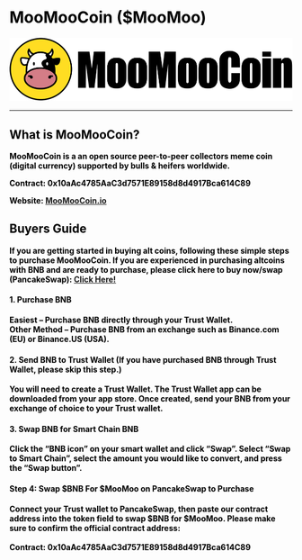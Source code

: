 <!DOCTYPE html>
<html><b>
<font color="black">
  
<!-- Introduction -->
  
<h1>MooMooCoin ($MooMoo)</h1>
  
<!-- Coin Logo 
 <img src="https://raw.githubusercontent.com/MooMooCoin/MooMooCoin/main/Images/MooMooCoin%20Logo.png" 
      alt="MooMooCoin"  data-canonical-src="https://raw.githubusercontent.com/MooMooCoin/MooMooCoin/main/Images/MooMooCoin%20Logo.png" style="max-width: 100%;">
-->
  
   <img src="https://raw.githubusercontent.com/MooMooCoin/MooMooCoin/main/Images/MooMooCoin%20Banner.png" 
    alt="MooMooCoin"  data-canonical-src="  https://raw.githubusercontent.com/MooMooCoin/MooMooCoin/main/Images/MooMooCoin%20Banner.png" style="max-width: 100%;">

  <hr></hr>  

  <h2> What is MooMooCoin? </h2>  
<p>MooMooCoin is a an open source peer-to-peer collectors meme coin (digital currency) supported by bulls & heifers worldwide.</p>
  <p>Contract: 0x10aAc4785AaC3d7571E89158d8d4917Bca614C89 </p>
  <p>Website: <a href="https://moomoocoin.io">MooMooCoin.io</a>
    
      

  
<!-- Buyers Guide -->
<h2> Buyers Guide </h2>
<p> If you are getting started in buying alt coins, following these simple steps to purchase MooMooCoin. If you are experienced in purchasing altcoins with BNB and are ready to purchase, please click here to buy now/swap (PancakeSwap): <a href="https://pancakeswap.finance/swap?outputCurrency=0x10aAc4785AaC3d7571E89158d8d4917Bca614C89">Click Here!</a>
  
  <h4>1. Purchase BNB </h4>
  <p>Easiest – Purchase BNB directly through your Trust Wallet. 
    <br>
Other Method – Purchase BNB from an exchange such as Binance.com (EU) or Binance.US (USA).     </p>
 
  <h4>2. Send BNB to Trust Wallet (If you have purchased BNB through Trust Wallet, please skip this step.) </h4>
  <p> You will need to create a Trust Wallet. The Trust Wallet app can be downloaded from your app store. Once created, send your BNB from your exchange of choice to your Trust wallet.    </p>
  
  <h4>3. Swap BNB for Smart Chain BNB</h4>
  <p>  Click the “BNB icon” on your smart wallet and click “Swap”. Select “Swap to Smart Chain”, select the amount you would like to convert, and press the “Swap button”.
   </p>
  
  <h4>Step 4: Swap $BNB For $MooMoo on PancakeSwap to Purchase
 </h4>
  <p>  Connect your Trust wallet to PancakeSwap, then paste our contract address into the token field to swap $BNB for $MooMoo. Please make sure to confirm the official contract address:<br><br>
Contract: 0x10aAc4785AaC3d7571E89158d8d4917Bca614C89
   </p>
  

 
  </b>
 </font>
 </html>

<!--
**MooMooCoin/MooMooCoin** is a ✨ _special_ ✨ repository because its `README.md` (this file) appears on your GitHub profile.

Here are some ideas to get you started:

- 🔭 I’m currently working on ...
- 🌱 I’m currently learning ...
- 👯 I’m looking to collaborate on ...
- 🤔 I’m looking for help with ...
- 💬 Ask me about ...
- 📫 How to reach me: ...
- 😄 Pronouns: ...
- ⚡ Fun fact: ...
-->
